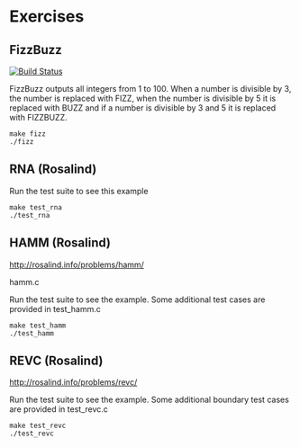 Exercises
=========


FizzBuzz
--------

[![Build Status](https://travis-ci.com/23jodys/exercise.svg?branch=master)](https://travis-ci.com/23jodys/exercise)

FizzBuzz outputs all integers from 1 to 100. When a number is divisible by 3, the number is replaced with FIZZ, when the number is divisible by 5 it is replaced with BUZZ and if a number is divisible by 3 and 5 it is replaced with FIZZBUZZ.

```
make fizz
./fizz
```

RNA (Rosalind)
--------------

Run the test suite to see this example

```
make test_rna
./test_rna
```

HAMM (Rosalind)
---------------

http://rosalind.info/problems/hamm/

hamm.c

Run the test suite to see the example. Some additional test cases are provided in test_hamm.c

```
make test_hamm
./test_hamm
```

REVC (Rosalind)
---------------

http://rosalind.info/problems/revc/

Run the test suite to see the example. Some additional boundary test cases are provided in test_revc.c

```
make test_revc
./test_revc
```
